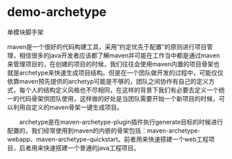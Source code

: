 # demo-archetype
单模块脚手架

maven是一个很好的代码构建工具，采用“约定优先于配置”的原则进行项目管理，相信很多的java开发者应该都了解maven并可能在工作当中都是通过maven来管理项目的，在创建的项目的时候，我们往往会使用maven内置的项目骨架也就是archetype来快速生成项目结构。但是在一个团队做开发的过程中，可能仅仅依靠maven预先提供的archetyp可能是不够的，团队之间协作有自己的定义方式，每个人的结构定义风格也不尽相同，在这样的背景下我们有必要去定义一个统一的代码骨架供团队使用，这样做的好处是当团队需要开始一个新项目的时候，可以利用自定义的maven骨架一键生成项目。

　　archetype是在maven-archetype-plugin插件执行generate目标的时候进行配置的，我们经常使用到maven的内嵌的骨架包括：maven-archetype-webapp、maven-archetype-quickstart。前者用来快速搭建一个web工程项目，后者用来快速搭建一个普通的java工程项目。
